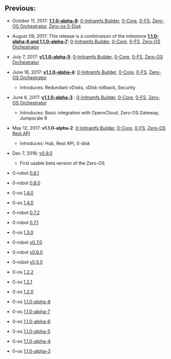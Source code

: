 ## Previous:
- October 11, 2017: **[1.1.0-alpha-8](release_notes/1.1.0-alpha-8.md)**:
[0-Initramfs Builder](https://github.com/threefoldtech/0-initramfs/tree/1.1.0-alpha-8), [0-Core](https://github.com/threefoldtech/0-core/tree/1.1.0-alpha-8), [0-FS](https://github.com/threefoldtech/0-fs/tree/1.1.0-alpha-8), [Zero-OS Orchestrator](https://github.com/threefoldtech/0-orchestrator/tree/1.1.0-alpha-8), [Zero-os 0-Disk](https://github.com/threefoldtech/0-disk/tree/1.1.0-alpha-8)

- August 09, 2017: This release is a combinaison of the milestone **[1.1.0-alpha-6 and 1.1.0-alpha-7](release_notes/1.1.0-alpha-7.md)**:
[0-Initramfs Builder](https://github.com/threefoldtech/0-initramfs/tree/1.1.0-alpha-7), [0-Core](https://github.com/threefoldtech/0-core/tree/1.1.0-alpha-7), [0-FS](https://github.com/threefoldtech/0-fs/tree/1.1.0-alpha-7), [Zero-OS Orchestrator](https://github.com/threefoldtech/0-orchestrator/tree/1.1.0-alpha-7)

- July 7, 2017: **[v1.1.0-alpha-5](release_notes/1.1.0-alpha-5.md)**:
[0-Initramfs Builder](https://github.com/threefoldtech/0-initramfs/tree/1.1.0-alpha-5), [0-Core](https://github.com/threefoldtech/0-core/tree/1.1.0-alpha-5), [0-FS](https://github.com/threefoldtech/0-fs/tree/1.1.0-alpha-5), [Zero-OS Orchestrator](https://github.com/threefoldtech/0-orchestrator/tree/1.1.0-alpha-5)

- June 16, 2017: **[v1.1.0-alpha-4](release_notes/1.1.0-alpha-4.md)**: [0-Initramfs Builder](https://github.com/threefoldtech/0-initramfs/tree/1.1.0-alpha-4), [0-Core](https://github.com/threefoldtech/0-core/tree/1.1.0-alpha-4), [0-FS](https://github.com/threefoldtech/0-fs/tree/1.1.0-alpha-4), [Zero-OS Orchestrator](https://github.com/threefoldtech/0-orchestrator/tree/1.1.0-alpha-4)
  - Introduces: Redundant vDisks, vDisk rollback, Security
- June 6, 2017: **[v1.1.0-alpha-3](release_notes/1.1.0-alpha-3.md)** : [0-Initramfs Builder](https://github.com/threefoldtech/0-initramfs/releases/tag/v1.1.0-alpha-3), [0-Core](https://github.com/threefoldtech/0-core/releases/tag/v1.1.0-alpha-3), [0-FS](https://github.com/threefoldtech/0-fs/releases/tag/v1.1.0-alpha-3), [Zero-OS Orchestrator](https://github.com/threefoldtech/0-orchestrator/releases/tag/v1.1.0-alpha-3)
  - Introduces: Basic integration with OpenvCloud, Zero-OS Gateway, Jumpscale 9
- May 12, 2017: **v1.1.0-alpha-2**: [0-Initramfs Builder](https://github.com/threefoldtech/0-initramfs/releases/tag/v1.1.0-alpha-2), [0-Core](https://github.com/threefoldtech/0-core/releases/tag/v1.1.0-alpha-2), [0-FS](https://github.com/threefoldtech/0-fs/releases/tag/v1.1.0-alpha-2), [Zero-OS Rest API](https://github.com/threefoldtech/0-rest-api/releases/tag/v1.1.0-alpha-2)
  - Introduces: Hub, Rest API, 0-disk
- Dec 7, 2016: [v0.9.0](https://github.com/threefoldtech/0-core/releases/tag/v0.9.0)
  - First usable beta version of the Zero-OS
- 0-robot [0.8.1](https://github.com/threefoldtech/0-robot/releases/tag/v0.8.1)
- 0-robot [0.8.0](https://github.com/threefoldtech/0-robot/releases/tag/v0.8.0)
- 0-os [1.4.0](https://github.com/threefoldtech/0-core/releases/tag/v1.4.1)
- 0-os [1.4.0](https://github.com/threefoldtech/0-core/releases/tag/v1.4.0)
- 0-robot [0.7.2](https://github.com/threefoldtech/0-robot/releases/tag/v0.7.2)
- 0-robot [0.7.1](https://github.com/threefoldtech/0-robot/releases/tag/v0.7.1)
- 0-os [1.3.0](https://github.com/threefoldtech/0-core/releases/tag/v1.3.0)
- 0-robot [v0.7.0](https://github.com/threefoldtech/0-robot/releases/tag/v0.7.0)
- 0-robot [v0.6.0](https://github.com/threefoldtech/0-robot/releases/tag/v0.5.0)
- 0-robot [v0.5.0](https://github.com/threefoldtech/0-robot/releases/tag/v0.5.0)
- 0-os [1.2.2](https://github.com/threefoldtech/0-core/releases/tag/v1.2.2)
- 0-os [1.2.1](https://github.com/threefoldtech/0-core/releases/tag/v1.2.1)
- 0-os [1.2.0](https://github.com/threefoldtech/0-core/releases/tag/v1.2.0)
- 0-os [1.1.0-alpha-8](https://github.com/threefoldtech/home/blob/master/release_notes/1.1.0-alpha-8.md)
- 0-os [1.1.0-alpha-7](https://github.com/threefoldtech/home/blob/master/release_notes/1.1.0-alpha-7.md)
- 0-os [1.1.0-alpha-6](https://github.com/threefoldtech/home/blob/master/release_notes/1.1.0-alpha-6.md)
- 0-os [1.1.0-alpha-5](https://github.com/threefoldtech/home/blob/master/release_notes/1.1.0-alpha-5.md)
- 0-os [1.1.0-alpha-4](https://github.com/threefoldtech/home/blob/master/release_notes/1.1.0-alpha-4.md)
- 0-os [1.1.0-alpha-3](https://github.com/threefoldtech/home/blob/master/release_notes/1.1.0-alpha-3.md)
